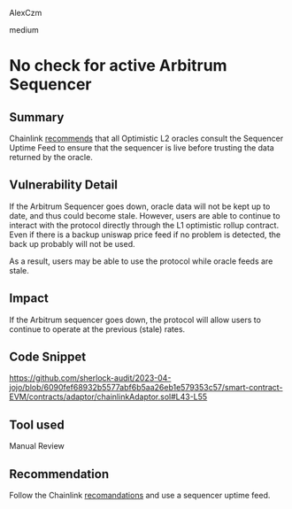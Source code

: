 AlexCzm

medium

# No check for active Arbitrum Sequencer

## Summary
Chainlink [recommends](https://docs.chain.link/data-feeds/l2-sequencer-feeds) that all Optimistic L2 oracles consult the Sequencer Uptime Feed to ensure that the sequencer is live before trusting the data returned by the oracle.

## Vulnerability Detail
If the Arbitrum Sequencer goes down, oracle data will not be kept up to date, and thus could become stale. However, users are able to continue to interact with the protocol directly through the L1 optimistic rollup contract. 
Even if there is a backup uniswap price feed if no problem is detected, the back up probably will not be used.

As a result, users may be able to use the protocol while oracle feeds are stale.

## Impact

If the Arbitrum sequencer goes down, the protocol will allow users to continue to operate at the previous (stale) rates.

## Code Snippet
https://github.com/sherlock-audit/2023-04-jojo/blob/6090fef68932b5577abf6b5aa26eb1e579353c57/smart-contract-EVM/contracts/adaptor/chainlinkAdaptor.sol#L43-L55

## Tool used

Manual Review

## Recommendation
Follow the Chainlink [recomandations](https://docs.chain.link/data-feeds/l2-sequencer-feeds#example-code) and use a sequencer uptime feed.
